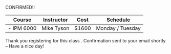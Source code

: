 CONFIRMED!!


|   Course   | Instructor      | Cost    | Schedule              |
|:----------:|-----------------|---------|-----------------------|
|- IPM 6000 | Mike Tyson      | $1600 | Monday / Tuesday 

Thank you registering for this class . Confirmation sent to your email shortly – Have a nice day!
